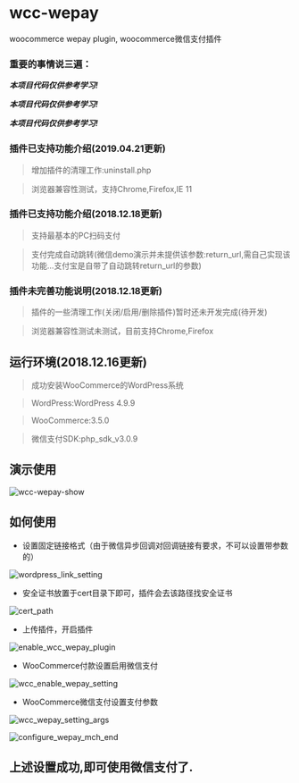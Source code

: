 # wcc-wepay

woocommerce wepay plugin, woocommerce微信支付插件

### 重要的事情说三遍：
***本项目代码仅供参考学习!***

***本项目代码仅供参考学习!***

***本项目代码仅供参考学习!***

### 插件已支持功能介绍(2019.04.21更新)

> 增加插件的清理工作:uninstall.php

> 浏览器兼容性测试，支持Chrome,Firefox,IE 11

### 插件已支持功能介绍(2018.12.18更新)

> 支持最基本的PC扫码支付

> 支付完成自动跳转(微信demo演示并未提供该参数:return_url,需自己实现该功能...支付宝是自带了自动跳转return_url的参数)

### 插件未完善功能说明(2018.12.18更新)

> 插件的一些清理工作(关闭/启用/删除插件)暂时还未开发完成(待开发)

> 浏览器兼容性测试未测试，目前支持Chrome,Firefox


## 运行环境(2018.12.16更新)

> 成功安装WooCommerce的WordPress系统

> WordPress:WordPress 4.9.9

> WooCommerce:3.5.0

> 微信支付SDK:php_sdk_v3.0.9


## 演示使用

![wcc-wepay-show](https://user-images.githubusercontent.com/3973297/50052453-16599000-015f-11e9-80de-238bd8f167f7.gif)

## 如何使用

* 设置固定链接格式（由于微信异步回调对回调链接有要求，不可以设置带参数的）

![wordpress_link_setting](https://user-images.githubusercontent.com/3973297/50052429-e5795b00-015e-11e9-9202-388338e57cf7.png)

* 安全证书放置于cert目录下即可，插件会去该路径找安全证书

![cert_path](https://user-images.githubusercontent.com/3973297/50052434-ead6a580-015e-11e9-9b26-e816ad6852f0.png)

* 上传插件，开启插件

![enable_wcc_wepay_plugin](https://user-images.githubusercontent.com/3973297/50052435-f32ee080-015e-11e9-9bcb-6f09e44f3668.png)

* WooCommerce付款设置启用微信支付

![wcc_enable_wepay_setting](https://user-images.githubusercontent.com/3973297/50052439-fa55ee80-015e-11e9-8e4d-cded88e47b3d.png)

* WooCommerce微信支付设置支付参数

![wcc_wepay_setting_args](https://user-images.githubusercontent.com/3973297/50052441-fd50df00-015e-11e9-9678-251c10708823.png)

![configure_wepay_mch_end](https://user-images.githubusercontent.com/3973297/50052442-ff1aa280-015e-11e9-828d-83e3d2634156.png)

## 上述设置成功,即可使用微信支付了.

